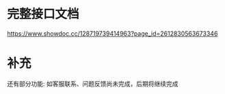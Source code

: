 # 完整接口文档
https://www.showdoc.cc/128719739414963?page_id=2612830563673346

# 补充
还有部分功能: 如客服联系、问题反馈尚未完成，后期将继续完成